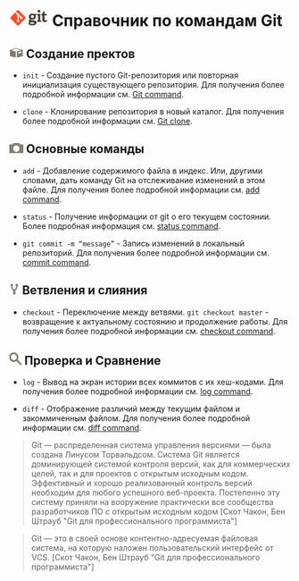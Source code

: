 # ![Logo Git](images/git_logo.png) Справочник по командам Git

## ![Init Logo](images/git_init.png) Cоздание пректов

* `init` - Создание пустого Git-репозитория или повторная инициализация существующего репозитория.
Для получения более подробной информации см. [Git command](https://git-scm.com/docs/git-init).

* `clone` - Клонирование репозитория в новый каталог.
Для получения более подробной информации см. [Git сlone](clone.md).


## ![Основные команды](images/base_command.png) Основные команды

* `add` - Добавление содержимого файла в индекс. Или, другими словами, дать команду Git на отслеживание изменений в этом файле.
Для получения более подробной информации см. [add command](add.md). 

* `status` - Получение информации от git о его текущем состоянии.
Более подробная информация см. [status command](status.md).

* `git commit -m “message”` - Запись изменений в локальный репозиторий.
Для получения более подробной информации см. [commit command](https://git-scm.com/docs/git-commit). 

## ![Ветвления](images/branch.png) Ветвления и слияния

* `checkout` - Переключение между ветвями. `git checkout master` - возвращение к актуальному состоянию и продолжение работы.
Для получения более подробной информации см. [checkout command](checkout.md). 

## ![Проверка](images/inspection.png) Проверка и Сравнение

* `log` - Вывод на экран истории всех коммитов с их хеш-кодами.
Для получения более подробной информации см. [log command](log.md). 

* `diff` - Отображение различий между текущим файлом и закоммиченным файлом.  Для получения более подробной информации см. [diff command](https://git-scm.com/docs/git-diff).

>Git — распределенная система управления версиями — была создана Линусом Торвальдсом. Система Git является доминирующей системой контроля версий, как для коммерческих целей, так и для проектов с открытым исходным кодом. Эффективный и хорошо реализованный контроль версий необходим для любого успешного веб-проекта. Постепенно эту систему приняли на вооружение практически все сообщества разработчиков ПО с открытым исходным кодом
[Скот Чакон, Бен Штрауб "Git для профессионального программиста"] 

>Git — это в своей основе контентно-адресуемая файловая система, на которую наложен пользовательский интерфейс от VCS. [Скот Чакон, Бен Штрауб
"Git для профессионального программиста"] 